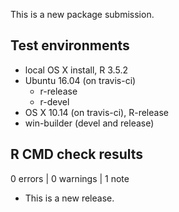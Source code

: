 This is a new package submission.

## Test environments

* local OS X install, R 3.5.2
* Ubuntu 16.04 (on travis-ci)
  * r-release
  * r-devel
* OS X 10.14 (on travis-ci), R-release
* win-builder (devel and release)

## R CMD check results

0 errors | 0 warnings | 1 note

* This is a new release.
